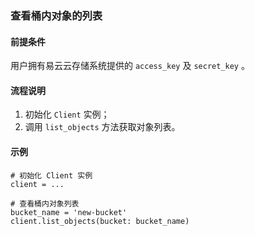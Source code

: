 ### 查看桶内对象的列表
#### 前提条件
用户拥有易云云存储系统提供的 `access_key` 及 `secret_key` 。

#### 流程说明
1. 初始化 `Client` 实例；
2. 调用 `list_objects` 方法获取对象列表。

#### 示例
```
# 初始化 Client 实例
client = ...

# 查看桶内对象列表
bucket_name = 'new-bucket'
client.list_objects(bucket: bucket_name)
```
